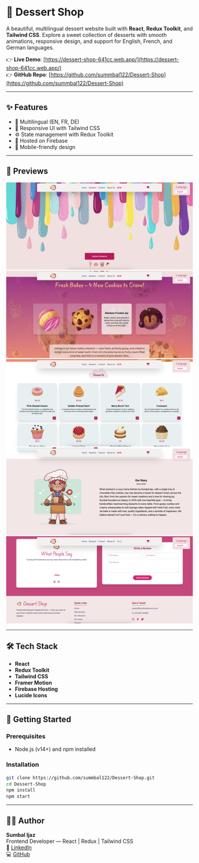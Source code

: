 # 🍰 Dessert Shop

A beautiful, multilingual dessert website built with **React**, **Redux Toolkit**, and **Tailwind CSS**. Explore a sweet collection of desserts with smooth animations, responsive design, and support for English, French, and German languages.

👉 **Live Demo**: [https://dessert-shop-641cc.web.app/](https://dessert-shop-641cc.web.app/)  
👉 **GitHub Repo**: [https://github.com/summbal122/Dessert-Shop](https://github.com/summbal122/Dessert-Shop)

---

## ✨ Features

- 🧁 Multilingual (EN, FR, DE)  
- 🎨 Responsive UI with Tailwind CSS  
- ⚙️ State management with Redux Toolkit  
- 🚀 Hosted on Firebase  
- 📱 Mobile-friendly design  

---

## 📸 Previews

![Main Page](./screenshots/main.png)  
![Section 1](./screenshots/section1.png)  
![Section 2](./screenshots/section2.png)  
![Section 3](./screenshots/section3.png)  
![Section 4](./screenshots/section4.png)  

---

## 🛠 Tech Stack

- **React**  
- **Redux Toolkit**  
- **Tailwind CSS**  
- **Framer Motion**  
- **Firebase Hosting**  
- **Lucide Icons**  

---

## 🚀 Getting Started

### Prerequisites

- Node.js (v14+) and npm installed

### Installation

```bash
git clone https://github.com/summbal122/Dessert-Shop.git
cd Dessert-Shop
npm install
npm start
```

---

## 👩‍💻 Author

**Sumbal Ijaz**  
Frontend Developer — React | Redux | Tailwind CSS  
🔗 [LinkedIn](https://www.linkedin.com/in/sumbal-ijaz-90047925b/)  
💻 [GitHub](https://github.com/summbal122)  